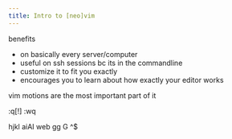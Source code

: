 ```yaml
---
title: Intro to [neo]vim
---
```


benefits
* on basically every server/computer 
* useful on ssh sessions bc its in the commandline
* customize it to fit you exactly
* encourages you to learn about how exactly your editor works

vim motions are the most important part of it

:q[!]
:wq

hjkl
aiAI
web
gg
G
^$

